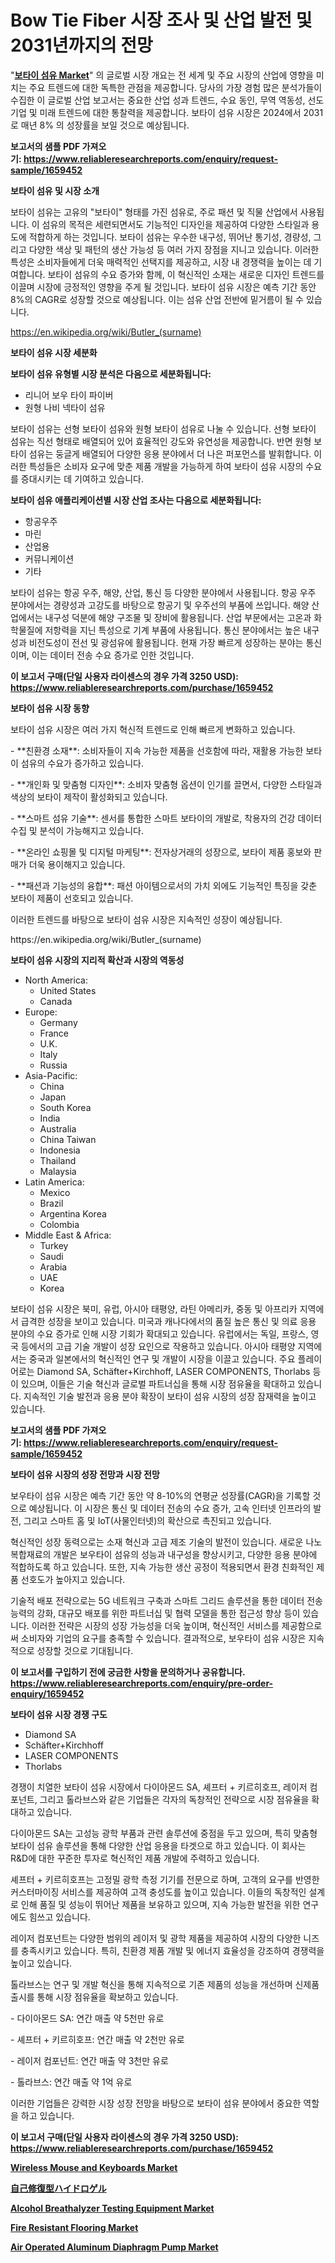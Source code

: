 <p><h1>Bow Tie Fiber 시장 조사 및 산업 발전 및 2031년까지의 전망</h1></p><p>"<strong><a href="https://www.reliableresearchreports.com/bow-tie-fiber-market-r1659452">보타이 섬유 Market</a></strong>" 의 글로벌 시장 개요는 전 세계 및 주요 시장의 산업에 영향을 미치는 주요 트렌드에 대한 독특한 관점을 제공합니다. 당사의 가장 경험 많은 분석가들이 수집한 이 글로벌 산업 보고서는 중요한 산업 성과 트렌드, 수요 동인, 무역 역동성, 선도 기업 및 미래 트렌드에 대한 통찰력을 제공합니다. 보타이 섬유 시장은 2024에서 2031로 매년 8% 의 성장률을 보일 것으로 예상됩니다.</p>
<p><strong>보고서의 샘플 PDF 가져오기:&nbsp;<a href="https://www.reliableresearchreports.com/enquiry/request-sample/1659452">https://www.reliableresearchreports.com/enquiry/request-sample/1659452</a></strong></p>
<p><strong>보타이 섬유 및 시장 소개</strong></p>
<p><p>보타이 섬유는 고유의 "보타이" 형태를 가진 섬유로, 주로 패션 및 직물 산업에서 사용됩니다. 이 섬유의 목적은 세련되면서도 기능적인 디자인을 제공하여 다양한 스타일과 용도에 적합하게 하는 것입니다. 보타이 섬유는 우수한 내구성, 뛰어난 통기성, 경량성, 그리고 다양한 색상 및 패턴의 생산 가능성 등 여러 가지 장점을 지니고 있습니다. 이러한 특성은 소비자들에게 더욱 매력적인 선택지를 제공하고, 시장 내 경쟁력을 높이는 데 기여합니다. 보타이 섬유의 수요 증가와 함께, 이 혁신적인 소재는 새로운 디자인 트렌드를 이끌며 시장에 긍정적인 영향을 주게 될 것입니다. 보타이 섬유 시장은 예측 기간 동안 8%의 CAGR로 성장할 것으로 예상됩니다. 이는 섬유 산업 전반에 밑거름이 될 수 있습니다.</p></p>
<p><a href="https://en.wikipedia.org/wiki/Butler_(surname)">https://en.wikipedia.org/wiki/Butler_(surname)</a></p>
<p><strong>보타이 섬유 시장 세분화</strong></p>
<p><strong>보타이 섬유 유형별 시장 분석은 다음으로 세분화됩니다:</strong></p>
<p><ul><li>리니어 보우 타이 파이버</li><li>원형 나비 넥타이 섬유</li></ul></p>
<p><p>보타이 섬유는 선형 보타이 섬유와 원형 보타이 섬유로 나눌 수 있습니다. 선형 보타이 섬유는 직선 형태로 배열되어 있어 효율적인 강도와 유연성을 제공합니다. 반면 원형 보타이 섬유는 둥글게 배열되어 다양한 응용 분야에서 더 나은 퍼포먼스를 발휘합니다. 이러한 특성들은 소비자 요구에 맞춘 제품 개발을 가능하게 하여 보타이 섬유 시장의 수요를 증대시키는 데 기여하고 있습니다.</p></p>
<p><strong>보타이 섬유 애플리케이션별 시장 산업 조사는 다음으로 세분화됩니다:</strong></p>
<p><ul><li>항공우주</li><li>마린</li><li>산업용</li><li>커뮤니케이션</li><li>기타</li></ul></p>
<p><p>보타이 섬유는 항공 우주, 해양, 산업, 통신 등 다양한 분야에서 사용됩니다. 항공 우주 분야에서는 경량성과 고강도를 바탕으로 항공기 및 우주선의 부품에 쓰입니다. 해양 산업에서는 내구성 덕분에 해양 구조물 및 장비에 활용됩니다. 산업 부문에서는 고온과 화학물질에 저항력을 지닌 특성으로 기계 부품에 사용됩니다. 통신 분야에서는 높은 내구성과 비전도성이 전선 및 광섬유에 활용됩니다. 현재 가장 빠르게 성장하는 분야는 통신이며, 이는 데이터 전송 수요 증가로 인한 것입니다.</p></p>
<p><strong>이 보고서 구매(단일 사용자 라이센스의 경우 가격 3250 USD): <a href="https://www.reliableresearchreports.com/purchase/1659452">https://www.reliableresearchreports.com/purchase/1659452</a></strong></p>
<p><strong>보타이 섬유 시장 동향</strong></p>
<p><p>보타이 섬유 시장은 여러 가지 혁신적 트렌드로 인해 빠르게 변화하고 있습니다. </p><p>- **친환경 소재**: 소비자들이 지속 가능한 제품을 선호함에 따라, 재활용 가능한 보타이 섬유의 수요가 증가하고 있습니다.</p><p>- **개인화 및 맞춤형 디자인**: 소비자 맞춤형 옵션이 인기를 끌면서, 다양한 스타일과 색상의 보타이 제작이 활성화되고 있습니다.</p><p>- **스마트 섬유 기술**: 센서를 통합한 스마트 보타이의 개발로, 착용자의 건강 데이터 수집 및 분석이 가능해지고 있습니다.</p><p>- **온라인 쇼핑몰 및 디지털 마케팅**: 전자상거래의 성장으로, 보타이 제품 홍보와 판매가 더욱 용이해지고 있습니다.</p><p>- **패션과 기능성의 융합**: 패션 아이템으로서의 가치 외에도 기능적인 특징을 갖춘 보타이 제품이 선호되고 있습니다.</p><p>이러한 트렌드를 바탕으로 보타이 섬유 시장은 지속적인 성장이 예상됩니다.</p></p>
<p>https://en.wikipedia.org/wiki/Butler_(surname)</p>
<p><strong>보타이 섬유 시장의 지리적 확산과 시장의 역동성</strong></p>
<p><ul>
    <li>
        North America:
        <ul>
            <li>United States</li>
            <li>Canada</li>
        </ul>
    </li>
    <li>
        Europe:
        <ul>
            <li>Germany</li>
            <li>France</li>
            <li>U.K.</li>
            <li>Italy</li>
            <li>Russia</li>
        </ul>
    </li>
    <li>
        Asia-Pacific:
        <ul>
            <li>China</li>
            <li>Japan</li>
            <li>South Korea</li>
            <li>India</li>
            <li>Australia</li>
            <li>China Taiwan</li>
            <li>Indonesia</li>
            <li>Thailand</li>
            <li>Malaysia</li>
        </ul>
    </li>
    <li>
        Latin America:
        <ul>
            <li>Mexico</li>
            <li>Brazil</li>
            <li>Argentina Korea</li>
            <li>Colombia</li>
        </ul>
    </li>
    <li>
        Middle East & Africa:
        <ul>
            <li>Turkey</li>
            <li>Saudi</li>
            <li>Arabia</li>
            <li>UAE</li>
            <li>Korea</li>
        </ul>
    </li>
    </ul></p>
<p><p>보타이 섬유 시장은 북미, 유럽, 아시아 태평양, 라틴 아메리카, 중동 및 아프리카 지역에서 급격한 성장을 보이고 있습니다. 미국과 캐나다에서의 품질 높은 통신 및 의료 응용 분야의 수요 증가로 인해 시장 기회가 확대되고 있습니다. 유럽에서는 독일, 프랑스, 영국 등에서의 고급 기술 개발이 성장 요인으로 작용하고 있습니다. 아시아 태평양 지역에서는 중국과 일본에서의 혁신적인 연구 및 개발이 시장을 이끌고 있습니다. 주요 플레이어로는 Diamond SA, Schäfter+Kirchhoff, LASER COMPONENTS, Thorlabs 등이 있으며, 이들은 기술 혁신과 글로벌 파트너십을 통해 시장 점유율을 확대하고 있습니다. 지속적인 기술 발전과 응용 분야 확장이 보타이 섬유 시장의 성장 잠재력을 높이고 있습니다.</p></p>
<p><strong>보고서의 샘플 PDF 가져오기:&nbsp;<a href="https://www.reliableresearchreports.com/enquiry/request-sample/1659452">https://www.reliableresearchreports.com/enquiry/request-sample/1659452</a></strong></p>
<p><strong>보타이 섬유 시장의 성장 전망과 시장 전망</strong></p>
<p><p>보우타이 섬유 시장은 예측 기간 동안 약 8-10%의 연평균 성장률(CAGR)을 기록할 것으로 예상됩니다. 이 시장은 통신 및 데이터 전송의 수요 증가, 고속 인터넷 인프라의 발전, 그리고 스마트 홈 및 IoT(사물인터넷)의 확산으로 촉진되고 있습니다.</p><p>혁신적인 성장 동력으로는 소재 혁신과 고급 제조 기술의 발전이 있습니다. 새로운 나노 복합재료의 개발은 보우타이 섬유의 성능과 내구성을 향상시키고, 다양한 응용 분야에 적합하도록 하고 있습니다. 또한, 지속 가능한 생산 공정이 적용되면서 환경 친화적인 제품 선호도가 높아지고 있습니다.</p><p>기술적 배포 전략으로는 5G 네트워크 구축과 스마트 그리드 솔루션을 통한 데이터 전송 능력의 강화, 대규모 배포를 위한 파트너십 및 협력 모델을 통한 접근성 향상 등이 있습니다. 이러한 전략은 시장의 성장 가능성을 더욱 높이며, 혁신적인 서비스를 제공함으로써 소비자와 기업의 요구를 충족할 수 있습니다. 결과적으로, 보우타이 섬유 시장은 지속적으로 성장할 것으로 기대됩니다.</p></p>
<p><strong>이 보고서를 구입하기 전에 궁금한 사항을 문의하거나 공유합니다. <a href="https://www.reliableresearchreports.com/enquiry/pre-order-enquiry/1659452">https://www.reliableresearchreports.com/enquiry/pre-order-enquiry/1659452</a></strong></p>
<p><strong>보타이 섬유 시장 경쟁 구도</strong></p>
<p><ul><li>Diamond SA</li><li>Schäfter+Kirchhoff</li><li>LASER COMPONENTS</li><li>Thorlabs</li></ul></p>
<p><p>경쟁이 치열한 보타이 섬유 시장에서 다이아몬드 SA, 셰프터 + 키르히호프, 레이저 컴포넌트, 그리고 톨라브스와 같은 기업들은 각자의 독창적인 전략으로 시장 점유율을 확대하고 있습니다. </p><p>다이아몬드 SA는 고성능 광학 부품과 관련 솔루션에 중점을 두고 있으며, 특히 맞춤형 보타이 섬유 솔루션을 통해 다양한 산업 응용을 타겟으로 하고 있습니다. 이 회사는 R&D에 대한 꾸준한 투자로 혁신적인 제품 개발에 주력하고 있습니다.</p><p>셰프터 + 키르히호프는 고정밀 광학 측정 기기를 전문으로 하며, 고객의 요구를 반영한 커스터마이징 서비스를 제공하여 고객 충성도를 높이고 있습니다. 이들의 독창적인 설계로 인해 품질 및 성능이 뛰어난 제품을 보유하고 있으며, 지속 가능한 발전을 위한 연구에도 힘쓰고 있습니다. </p><p>레이저 컴포넌트는 다양한 범위의 레이저 및 광학 제품을 제공하여 시장의 다양한 니즈를 충족시키고 있습니다. 특히, 친환경 제품 개발 및 에너지 효율성을 강조하여 경쟁력을 높이고 있습니다. </p><p>톨라브스는 연구 및 개발 혁신을 통해 지속적으로 기존 제품의 성능을 개선하며 신제품 출시를 통해 시장 점유율을 확보하고 있습니다.</p><p>- 다이아몬드 SA: 연간 매출 약 5천만 유로</p><p>- 셰프터 + 키르히호프: 연간 매출 약 2천만 유로</p><p>- 레이저 컴포넌트: 연간 매출 약 3천만 유로</p><p>- 톨라브스: 연간 매출 약 1억 유로</p><p>이러한 기업들은 강력한 시장 성장 전망을 바탕으로 보타이 섬유 분야에서 중요한 역할을 하고 있습니다.</p></p>
<p><strong>이 보고서 구매(단일 사용자 라이센스의 경우 가격 3250 USD): <a href="https://www.reliableresearchreports.com/purchase/1659452">https://www.reliableresearchreports.com/purchase/1659452</a></strong></p>
<p><strong><p><a href="https://www.linkedin.com/pulse/wireless-mouse-keyboards-market-size-growth-industry-analysis-yxlzf?trackingId=3JtvWXXRTnOPBJGIGjeDJg%3D%3D">Wireless Mouse and Keyboards Market</a></p><p><a href="https://medium.com/@krishnaknhne/self-healing-hydrogels-market-%E3%81%AF-%E3%82%B3%E3%82%B9%E3%83%88%E7%AE%A1%E7%90%86%E3%81%A8%E5%8A%B9%E7%8E%87%E5%90%91%E4%B8%8A%E3%82%92%E5%84%AA%E5%85%88%E3%81%97%E3%81%BE%E3%81%99-%E3%81%95%E3%82%89%E3%81%AB-%E5%A0%B1%E5%91%8A%E6%9B%B8%E3%81%AF%E5%B8%82%E5%A0%B4%E3%81%AE%E9%9C%80%E8%A6%81%E9%9D%A2%E3%81%A8%E4%BE%9B%E7%B5%A6%E9%9D%A2%E3%81%AE%E4%B8%A1%E6%96%B9%E3%82%92%E3%82%AB%E3%83%90%E3%83%BC%E3%81%97%E3%81%A6%E3%81%84%E3%81%BE%E3%81%99-self-healing-3b70602a2a6d">自己修復型ハイドロゲル</a></p><p><a href="https://github.com/NasrinKhan99/Market-Research-Report-List-1/blob/main/alcohol-breathalyzer-testing-equipment-market.md">Alcohol Breathalyzer Testing Equipment Market</a></p><p><a href="https://issuu.com/reportprime-2/docs/fire-resistant-flooring-market-size_d775735c54f884">Fire Resistant Flooring Market</a></p><p><a href="https://github.com/RoseBoyd475/Market-Research-Report-List-1/blob/main/air-operated-aluminum-diaphragm-pump-market.md">Air Operated Aluminum Diaphragm Pump Market</a></p></strong></p>
<p></p>